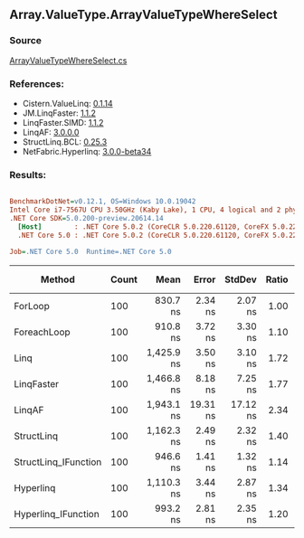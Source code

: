 ﻿## Array.ValueType.ArrayValueTypeWhereSelect

### Source
[ArrayValueTypeWhereSelect.cs](../LinqBenchmarks/Array/ValueType/ArrayValueTypeWhereSelect.cs)

### References:
- Cistern.ValueLinq: [0.1.14](https://www.nuget.org/packages/Cistern.ValueLinq/0.1.14)
- JM.LinqFaster: [1.1.2](https://www.nuget.org/packages/JM.LinqFaster/1.1.2)
- LinqFaster.SIMD: [1.1.2](https://www.nuget.org/packages/LinqFaster.SIMD/1.0.3)
- LinqAF: [3.0.0.0](https://www.nuget.org/packages/LinqAF/3.0.0.0)
- StructLinq.BCL: [0.25.3](https://www.nuget.org/packages/StructLinq.BCL/0.25.3)
- NetFabric.Hyperlinq: [3.0.0-beta34](https://www.nuget.org/packages/NetFabric.Hyperlinq/3.0.0-beta34)

### Results:
``` ini

BenchmarkDotNet=v0.12.1, OS=Windows 10.0.19042
Intel Core i7-7567U CPU 3.50GHz (Kaby Lake), 1 CPU, 4 logical and 2 physical cores
.NET Core SDK=5.0.200-preview.20614.14
  [Host]        : .NET Core 5.0.2 (CoreCLR 5.0.220.61120, CoreFX 5.0.220.61120), X64 RyuJIT
  .NET Core 5.0 : .NET Core 5.0.2 (CoreCLR 5.0.220.61120, CoreFX 5.0.220.61120), X64 RyuJIT

Job=.NET Core 5.0  Runtime=.NET Core 5.0  

```
|               Method | Count |       Mean |    Error |   StdDev | Ratio | RatioSD |  Gen 0 | Gen 1 | Gen 2 | Allocated |
|--------------------- |------ |-----------:|---------:|---------:|------:|--------:|-------:|------:|------:|----------:|
|              ForLoop |   100 |   830.7 ns |  2.34 ns |  2.07 ns |  1.00 |    0.00 |      - |     - |     - |         - |
|          ForeachLoop |   100 |   910.8 ns |  3.72 ns |  3.30 ns |  1.10 |    0.01 |      - |     - |     - |         - |
|                 Linq |   100 | 1,425.9 ns |  3.50 ns |  3.10 ns |  1.72 |    0.01 | 0.0801 |     - |     - |     168 B |
|           LinqFaster |   100 | 1,466.8 ns |  8.18 ns |  7.25 ns |  1.77 |    0.01 | 2.9659 |     - |     - |    6208 B |
|               LinqAF |   100 | 1,943.1 ns | 19.31 ns | 17.12 ns |  2.34 |    0.02 |      - |     - |     - |         - |
|           StructLinq |   100 | 1,162.3 ns |  2.49 ns |  2.32 ns |  1.40 |    0.01 | 0.0305 |     - |     - |      64 B |
| StructLinq_IFunction |   100 |   946.6 ns |  1.41 ns |  1.32 ns |  1.14 |    0.00 |      - |     - |     - |         - |
|            Hyperlinq |   100 | 1,110.3 ns |  3.44 ns |  2.87 ns |  1.34 |    0.00 |      - |     - |     - |         - |
|  Hyperlinq_IFunction |   100 |   993.2 ns |  2.81 ns |  2.35 ns |  1.20 |    0.00 |      - |     - |     - |         - |
